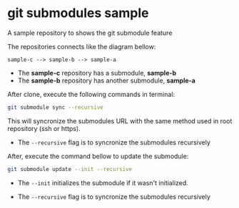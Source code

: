 # git submodules sample

A sample repository to shows the git submodule feature

The repositories connects like the diagram bellow:

```
sample-c --> sample-b --> sample-a
```
- The **sample-c** repository has a submodule, **sample-b**
- The **sample-b** repository has another submodule, **sample-a**

After clone, execute the following commands in terminal:

```sh
git submodule sync --recursive
```

This will syncronize the submodules URL with the same method used in root repository (ssh or https).

 - The ```--recursive``` flag is to syncronize the submodules recursively

After, execute the command bellow to update the submodule:

```sh
git submodule update --init --recursive
```

- The ```--init``` initializes the submodule if it wasn't initialized.

- The ```--recursive``` flag is to syncronize the submodules recursively